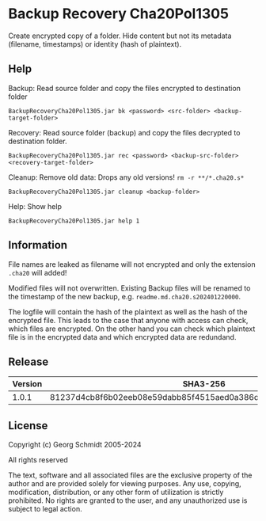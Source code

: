 # Backup Recovery Cha20Pol1305

Create encrypted copy of a folder. Hide content but not its metadata (filename, timestamps) or identity (hash of plaintext).

## Help


Backup: Read source folder and copy the files encrypted to destination folder

````
BackupRecoveryCha20Pol1305.jar bk <password> <src-folder> <backup-target-folder>
````

Recovery: Read source folder (backup) and copy the files decrypted to destination folder.

````
BackupRecoveryCha20Pol1305.jar rec <password> <backup-src-folder> <recovery-target-folder>
````

Cleanup: Remove old data: Drops any old versions! `rm -r **/*.cha20.s*`

````
BackupRecoveryCha20Pol1305.jar cleanup <backup-folder>
````

Help: Show help

````
BackupRecoveryCha20Pol1305.jar help 1
````

## Information

File names are leaked as filename will not encrypted and only the extension `.cha20` will added!

Modified files will not overwritten. Existing Backup files will be renamed to the timestamp of the new backup, e.g. `readme.md.cha20.s202401220000`.

The logfile will contain the hash of the plaintext as well as the hash of the encrypted file.
This leads to the case that anyone with access can check, which files are encrypted.
On the other hand you can check which plaintext file is in the encrypted data and which encrypted data are redundand.

## Release

| Version | SHA3-256                                                     |
| ------- | ------------------------------------------------------------ |
| 1.0.1   | 81237d4cb8f6b02eeb08e59dabb85f4515aed0a386d836d90072f6dcff17144c |



## License

Copyright (c) Georg Schmidt 2005-2024

All rights reserved

The text, software and all associated files are the exclusive property of the author and are provided solely for viewing purposes. Any use, copying, modification, distribution, or any other form of utilization is strictly prohibited. No rights are granted to the user, and any unauthorized use is subject to legal action.